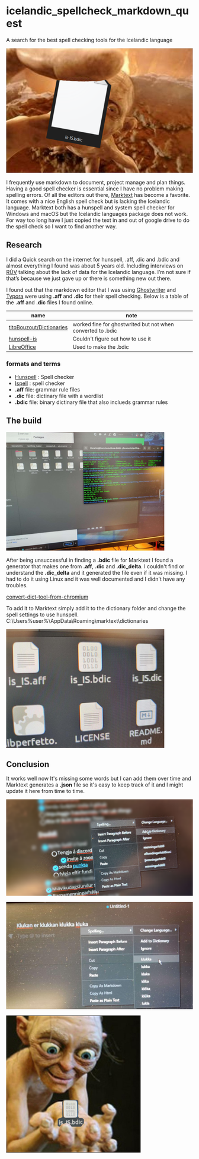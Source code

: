 # icelandic_spellcheck_markdown_quest

A search for the best spell checking tools for the Icelandic language

![is_ISbdic](is_bdic.png)

I frequently use markdown to document, project manage and plan things. Having a good spell checker is essential since I have no problem making spelling errors.
Of all the editors out there, [Marktext](https://www.marktext.cc/) has become a favorite. It comes with a nice English spell check but is lacking the Icelandic language.
Marktext both has a hunspell and system spell checker for Windows and macOS but the Icelandic languages package does not work. 
For way too long have I just copied the text in and out of google drive to do the spell check so I want to find another way.

## Research
I did a Quick search on the internet for hunspell, .aff, .dic and .bdic and almost everything I found was about 5 years old. Including interviews on [RÚV](https://www.ruv.is/frettir/innlent/vantar-rafraen-gogn-um-islenska-tungu) talking about the lack of data for the Icelandic language. I’m not sure if that’s because we just gave up or there is something new out there.

I found out that the markdown editor that I was using [Ghostwriter](https://ghostwriter.kde.org/) and [Typora](https://typora.io/) were using **.aff** and **.dic** for their spell checking. Below is a table of the **.aff** and **.dic** files I found online.

| name                                                                      | note                                                        |
| ------------------------------------------------------------------------- | ----------------------------------------------------------- |
| [titoBouzout/Dictionaries](https://github.com/titoBouzout/Dictionaries)   | worked fine for ghostwrited but not when converted to .bdic |
| [hunspell-is](https://github.com/nifgraup/hunspell-is)                    | Couldn't figure out how to use it                           |
| [LibreOffice](https://github.com/LibreOffice/dictionaries/tree/master/is) | Used to make the .bdic                                      |

### formats and terms

- [Hunspell](https://en.wikipedia.org/wiki/Hunspell) : Spell checker
- [Ispell](https://en.wikipedia.org/wiki/Ispell) : spell checker
- **.aff** file: grammar rule files
- **.dic** file: dictinary file with a wordlist
- **.bdic** file: binary dictinary file that also inclueds grammar rules

## The build

![bdic_gen.png](images/bdic_gen.png)

After being unsuccessful in finding a **.bdic** file for Marktext I found a generator that makes one from **.aff**, **.dic** and **.dic_delta**. I couldn't find or understand the **.dic_delta** and it generated the file even if it was missing. I had to do it using Linux and it was well documented and I didn't have any troubles.

[convert-dict-tool-from-chromium](https://github.com/jankelemen/convert-dict-tool-from-chromium)

To add it to Marktext simply add it to the dictionary folder and change the spell settings to use hunspell.
C:\Users\%user%\AppData\Roaming\marktext\dictionaries

![bdic_file.png](images/bdic_file.png)

## Conclusion

It works well now It's missing some words but I can add them over time and Marktext generates a **.json** file so it's easy to keep track of it and I might update it here from time to time. 

![add_json.png](images/add_json.png)


![spellcheck_working.png](images/spellcheck_working.png)


![spellcheck_working.png](images/is_bdic.png)
